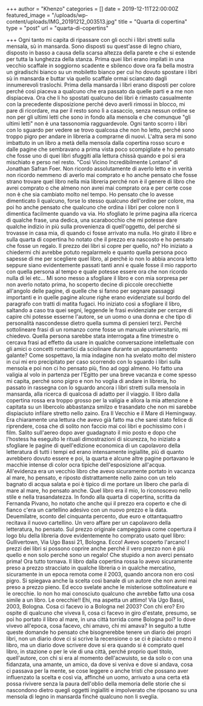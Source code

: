 +++
author = "Khenzo"
categories = []
date = 2019-12-11T22:00:00Z
featured_image = "/uploads/wp-content/uploads/IMG_20191212_003513.jpg"
title = "Quarta di copertina"
type = "post"
url = "quarta-di-copertins"

+++
Ogni tanto mi capita di ripassare con gli occhi i libri stretti sulla mensala, sù in mansarda. Sono disposti su quest'asse di legno chiaro, disposto in basso a causa della scarsa altezza della parete e che si estende per tutta la lunghezza della stanza. Prima quei libri erano impilati in una vecchio scaffale in soggiorno scadente e sbilenco dove ora fa bella mostra un giradischi bianco su un mobiletto bianco per cui ho dovuto spostare i libri sù in mansarda e buttar via quello scaffale ormai sciancato dagli innumerevoli traslochi. Prima della mansarda i libri erano disposti per colore perché così piaceva a qualcuno che era passato da quelle parti e a me non dispiaceva. Ora che li ho spostati qualcuno dei libri è rimasto casualmente con la precedente disposizione perché devo averli rimossi in blocco, mi pare di ricordare, ma per il resto sono lì a casaccio, senza nessun ordine se non per gli ultimi letti che sono in fondo alla mensola e che comunque "gli ultimi letti" non è una tassonomia ragguardevole. Ogni tanto scorro i libri con lo sguardo per vedere se trovo qualcosa che non ho letto, perché sono troppo pigro per andare in libreria a comprarne di nuovi. L'altra sera mi sono imbattuto in un libro a metà della mensola dalla copertina rosso scuro e dalle pagine che sembravano a prima vista poco scompigliate e ho pensato che fosse uno di quei libri sfuggiti alla lettura chissà quando e poi si era mischiato e perso nel resto. "Così Vicino Incredibilmente Lontano" di Jonathan Safran Foer. Non ricordo assolutamente di averlo letto e in verità non ricordo nemmeno di averlo mai comprato e ho anche pensato che fosse strano trovare quel libro nella mia libreria perché non è il genere di libro che avrei comprato o che almeno non avrei mai comprato ora e per certe cose non è che sia cambiato molto nel tempo. Ho pensato che lo avesse dimenticato lì qualcuno, forse lo stesso qualcuno dell'ordine per colore, ma poi ho anche pensato che qualcuno che ordina i libri per colore non li dimentica facilmente quando va via. Ho sfogliato le prime pagina alla ricerca di qualche frase, una dedica, una scarabocchio che mi potesse dare qualche indizio in più sulla provenienza di quell'oggetto, del perché si trovasse in casa mia, di quando ci fosse arrivato ma nulla. Ho girato il libro e sulla quarta di copertina ho notato che il prezzo era nascosto e ho pensato che fosse un regalo. Il prezzo dei libri si copre per quello, no? Ho iniziato a chiedermi chi avrebbe potuto regalarmelo e quanto quella persona poco sapesse di me per scegliere quel libro, al perché io non lo abbia ancora letto seppure siano evidentemente passati tanti anni e quale fosse il mio rapporto con quella persona al tempo e quale potesse essere ora che non ricordo nulla di lei etc... Mi sono messo a sfogliare il libro e con mia sorpresa per non averlo notato prima, ho scoperto decine di piccole orecchiette all'angolo delle pagine, di quelle che si fanno per segnare passaggi importanti e in quelle pagine alcune righe erano evidenziate sul bordo del paragrafo con tratti di matita fugaci. Ho iniziato così a sfogliare il libro, saltando a caso tra quei segni, leggende le frasi evidenziate per cercare di capire chi potesse esserne l'autore, se un uomo o una donna e che tipo di personalità nascondesse dietro quella summa di pensieri terzi. Perché sottolineare frasi di un romanzo come fosse un manuale universitario, mi chiedevo. Quella persona sarebbe stata interrogata a fine trimestre o cercava frasi ad effetto da usare in qualche conversazione intellettuale con gli amici o concetti romantici da sciolinare durante un appuntamento galante? Come sospettavo, la mia indagine non ha svelato molto del mistero in cui mi ero precipitato per caso scorrendo con lo sguardo i libri sulla mensola e poi non ci ho pensato più, fino ad oggi almeno. Ho fatto una valigia al volo in partenza per l'Egitto per una breve vacanza e come spesso mi capita, perché sono pigro e non ho voglia di andare in libreria, ho passato in rassegna con lo sguardo ancora i libri stretti sulla mensola in mansarda, alla ricerca di qualcosa di adatto per il viaggio. Il libro dalla copertina rossa era troppo grosso per la valigia e allora la mia attenzione è capitata su un libercolo abbastanza smilzo e trasandato che non mi sarebbe dispiaciuto infilare stretto nello zaino. Era Il Vecchio e il Mare di Hemingway. Era chiaramente una lettura che avevo già fatto ma che sarei stato felice di riprendere, cosa che di solito non faccio mai coi libri e pochissimo con i film. Salito sull'aereo dopo aver guadagnato il mio posto e dopo che l'hostess ha eseguito le rituali dimostrazioni di sicurezza, ho iniziato a sfogliare le pagine  di quell'edizione economica di un capolavoro della letteratura di tutti i tempi ed erano intensamente ingiallite, più di quanto avrebbero dovuto essere e poi, la quarta e alcune altre pagine portavano le macchie intense di color ocra tipiche dell'esposizione all'acqua. All'evidenza era un vecchio libro che avevo sicuramente portato in vacanza al mare, ho pensato, e riposto distrattamente nello zaino con un telo bagnato di acqua salata e poi è tipico di me portare un libero che parla di mare al mare, ho pensato anche. Quel libro era il mio, lo riconoscevo nello stile e nella trasandatezza. In fondo alla quarta di copertina, scritta da Fernanda Pivano, ho notato che anche qui il prezzo era coperto e che di fianco c'era un cartellino adesivo con un nuovo prezzo e la data. Deuemilatre, sconto del cinquanta percento, due euro e ottantaquattro recitava il nuovo cartellino. Un vero affare per un capolavoro della letteratura, ho pensato. Sul prezzo originale campeggiava come copertura il logo blu della libreria dove evidentemente ho comprato usato quel libro: Gullivertown, Via Ugo Bassi 21, Bologna. Ecco! Avevo scoperto l'arcano! I prezzi dei libri si possono coprire anche perché il vero prezzo non è più quello e non solo perché sono un regalo! Che stupido a non averci pensato prima! Ora tutto tornava. Il libro dalla copertina rossa lo avevo sicuramente preso a prezzo stracciato in qualche libreria o in qualche mercatino, sicuramente in un epoca remota come il 2003, quando ancora non ero così pigro. Si spiegava anche la scelta così banale di un autore che non avrei mai preso a prezzo pieno. Ed ecco svelate anche le misteriose sottolineature e le orecchie. Io non ho mai conosciuto qualcuno che avrebbe fatto una cosa simile a un libro. Le orecchie!! Ehi, ma aspetta un attimo! Via Ugo Bassi, 2003, Bologna. Cosa ci facevo io a Bologna nel 2003? Con chi ero? Ero ospite di qualcuno che viveva lì, cosa ci facevo in giro d'estate, presumo, se poi ho portato il libro al mare, in una città torrida come Bologna poi? Io dove vivevo all'epoca, cosa facevo, chi amavo, chi mi amava? In seguito a tutte queste domande ho pensato che bisognerebbe tenere un diario dei propri libri, non un diario dove ci si scrive la recensione o se ci è piaciuto o meno il libro, ma un diario dove scrivere dove si era quando si è comprato quel libro, in stazione o per le vie di una città, perché proprio quel titolo, quell'autore, con chi si era al momento dell'acwuisto, se da solo o con una fidanzata, una amante, un amico, da dove si veniva e dove si andava, cosa ci passava per la mente, se cose leggere o anche tristi che possano aver influenzato la scelta e così via, affinché un uomo, arrivato a una certa età  possa rivivere senza la paura dell'oblio della memoria delle storie che si nascondono dietro quegli oggetti ingialliti e impolverato che riposano su una mensola di legno in mansarda finché qualcuno non li sveglia.